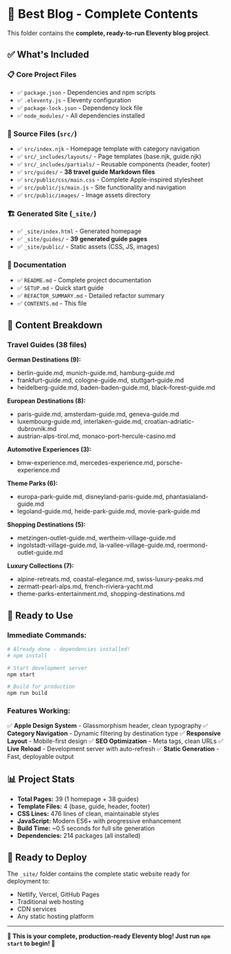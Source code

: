 # 📁 Best Blog - Complete Contents

This folder contains the **complete, ready-to-run Eleventy blog project**.

## ✅ **What's Included**

### **📋 Core Project Files**
- ✅ `package.json` - Dependencies and npm scripts
- ✅ `.eleventy.js` - Eleventy configuration
- ✅ `package-lock.json` - Dependency lock file
- ✅ `node_modules/` - All dependencies installed

### **📂 Source Files (`src/`)**
- ✅ `src/index.njk` - Homepage template with category navigation
- ✅ `src/_includes/layouts/` - Page templates (base.njk, guide.njk)
- ✅ `src/_includes/partials/` - Reusable components (header, footer)
- ✅ `src/guides/` - **38 travel guide Markdown files**
- ✅ `src/public/css/main.css` - Complete Apple-inspired stylesheet
- ✅ `src/public/js/main.js` - Site functionality and navigation
- ✅ `src/public/images/` - Image assets directory

### **🏗 Generated Site (`_site/`)**
- ✅ `_site/index.html` - Generated homepage
- ✅ `_site/guides/` - **39 generated guide pages**
- ✅ `_site/public/` - Static assets (CSS, JS, images)

### **📖 Documentation**
- ✅ `README.md` - Complete project documentation
- ✅ `SETUP.md` - Quick start guide
- ✅ `REFACTOR_SUMMARY.md` - Detailed refactor summary
- ✅ `CONTENTS.md` - This file

## 🎯 **Content Breakdown**

### **Travel Guides (38 files)**
**German Destinations (9):**
- berlin-guide.md, munich-guide.md, hamburg-guide.md
- frankfurt-guide.md, cologne-guide.md, stuttgart-guide.md
- heidelberg-guide.md, baden-baden-guide.md, black-forest-guide.md

**European Destinations (8):**
- paris-guide.md, amsterdam-guide.md, geneva-guide.md
- luxembourg-guide.md, interlaken-guide.md, croatian-adriatic-dubrovnik.md
- austrian-alps-tirol.md, monaco-port-hercule-casino.md

**Automotive Experiences (3):**
- bmw-experience.md, mercedes-experience.md, porsche-experience.md

**Theme Parks (6):**
- europa-park-guide.md, disneyland-paris-guide.md, phantasialand-guide.md
- legoland-guide.md, heide-park-guide.md, movie-park-guide.md

**Shopping Destinations (5):**
- metzingen-outlet-guide.md, wertheim-village-guide.md
- ingolstadt-village-guide.md, la-vallee-village-guide.md, roermond-outlet-guide.md

**Luxury Collections (7):**
- alpine-retreats.md, coastal-elegance.md, swiss-luxury-peaks.md
- zermatt-pearl-alps.md, french-riviera-yacht.md
- theme-parks-entertainment.md, shopping-destinations.md

## 🚀 **Ready to Use**

### **Immediate Commands:**
```bash
# Already done - dependencies installed!
# npm install

# Start development server
npm start

# Build for production  
npm run build
```

### **Features Working:**
✅ **Apple Design System** - Glassmorphism header, clean typography
✅ **Category Navigation** - Dynamic filtering by destination type
✅ **Responsive Layout** - Mobile-first design
✅ **SEO Optimization** - Meta tags, clean URLs
✅ **Live Reload** - Development server with auto-refresh
✅ **Static Generation** - Fast, deployable output

## 📊 **Project Stats**

- **Total Pages:** 39 (1 homepage + 38 guides)
- **Template Files:** 4 (base, guide, header, footer)
- **CSS Lines:** 476 lines of clean, maintainable styles
- **JavaScript:** Modern ES6+ with progressive enhancement
- **Build Time:** ~0.5 seconds for full site generation
- **Dependencies:** 214 packages (all installed)

## 🎉 **Ready to Deploy**

The `_site/` folder contains the complete static website ready for deployment to:
- Netlify, Vercel, GitHub Pages
- Traditional web hosting
- CDN services
- Any static hosting platform

---

**🚀 This is your complete, production-ready Eleventy blog! Just run `npm start` to begin! 🎉**
